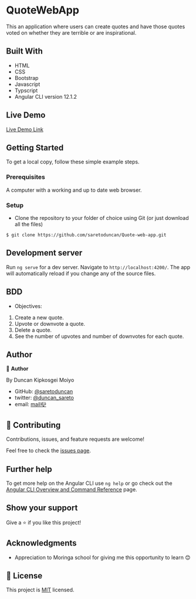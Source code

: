 # QuoteWebApp

This an application where users can create quotes and have those quotes voted on whether they are terrible or are inspirational.

## Built With

- HTML
- CSS
- Bootstrap
- Javascript
- Typscript
- Angular CLI version 12.1.2

## Live Demo

[Live Demo Link](https://saretoduncan.github.io/Quote-web-app/)

## Getting Started

To get a local copy, follow these simple example steps.

### Prerequisites

A computer with a working and up to date web browser.

### Setup

- Clone the repository to your folder of choice using Git (or just download all the files)

```
$ git clone https://github.com/saretoduncan/Quote-web-app.git

```

## Development server

Run `ng serve` for a dev server. Navigate to `http://localhost:4200/`. The app will automatically reload if you change any of the source files.

## BDD

- Objectives:

1. Create a new quote.
2. Upvote or downvote a quote.
3. Delete a quote.
4. See the number of upvotes and number of downvotes for each quote.

## Author

👤 **Author**

By Duncan Kipkosgei Moiyo

- GitHub: [@saretoduncan](https://github.com/saretoduncan)
- twitter: [@duncan_sareto](https://twitter.com/duncan_sareto)
- email: <a href="mailto:duncan.moiyo@student.moringaschool.com"> mail📪</a>

## 🤝 Contributing

Contributions, issues, and feature requests are welcome!

Feel free to check the [issues page](./src/assets/ISSUE_TEMPLATE/feature_request.md).

## Further help

To get more help on the Angular CLI use `ng help` or go check out the [Angular CLI Overview and Command Reference](https://angular.io/cli) page.

## Show your support

Give a ⭐️ if you like this project!

## Acknowledgments

- Appreciation to Moringa school for giving me this opportunity to learn 😊

## 📝 License

This project is [MIT](./LICENSE) licensed.
